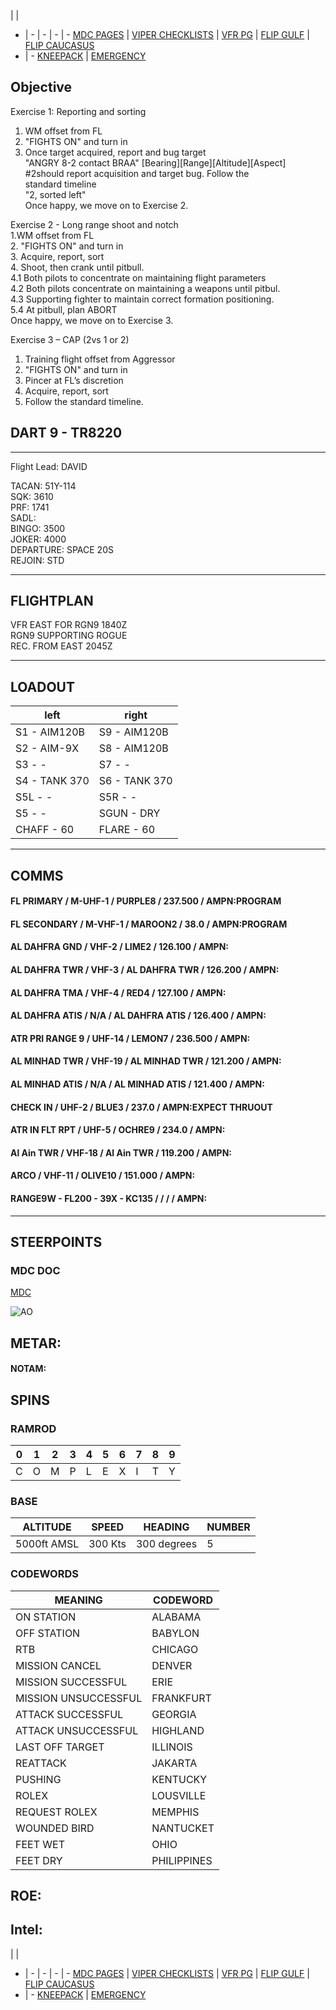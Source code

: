  |  | 
- | - | - | - | -
[MDC PAGES](/MDCPAGES.MD) | [VIPER CHECKLISTS](/F16START.MD) | [VFR PG](/VFR_OMAM.MD) | [FLIP GULF](https://www.dropbox.com/s/sp91zf63rx0esao/FLIP_GULFR2_EC1.pdf?dl=0) | [FLIP CAUCASUS](https://www.dropbox.com/s/ppiqy9ba7i8h8op/FLIP_CAUR_EC1.pdf?dl=0)
- | - 
[KNEEPACK](/VIPER/388KNEE11.pdf) | [EMERGENCY](/VIPER/EMERG191221.pdf)

## Objective
  
Exercise 1: Reporting and sorting  
1. WM offset from FL  
2. "FIGHTS ON" and turn in  
3. Once target acquired, report and bug target  
"ANGRY 8-2 contact BRAA" [Bearing][Range][Altitude][Aspect]  
#2should report acquisition and target bug. Follow the  
standard timeline  
"2, sorted left"  
Once happy, we move on to Exercise 2.  
  
Exercise 2 - Long range shoot and notch  
1.WM offset from FL  
2. "FIGHTS ON" and turn in  
3. Acquire, report, sort  
4. Shoot, then crank until pitbull.  
4.1 Both pilots to concentrate on maintaining flight parameters  
4.2 Both pilots concentrate on maintaining a weapons until pitbul.  
4.3 Supporting fighter to maintain correct formation positioning.  
5.4 At pitbull, plan ABORT  
Once happy, we move on to Exercise 3.  
  
Exercise 3 – CAP (2vs 1 or 2)  
1. Training flight offset from Aggressor  
2. "FIGHTS ON" and turn in  
3. Pincer at FL’s discretion  
4. Acquire, report, sort  
5. Follow the standard timeline.  

## DART 9 - TR8220

---

Flight Lead: DAVID  



TACAN: 51Y-114  
SQK: 3610  
PRF: 1741  
SADL:   
BINGO: 3500  
JOKER: 4000  
DEPARTURE: SPACE 20S  
REJOIN: STD  

---
## FLIGHTPLAN
VFR EAST FOR RGN9 1840Z  
RGN9 SUPPORTING ROGUE  
REC. FROM EAST 2045Z  

---
## LOADOUT

left | right
----- | -----
S1 - AIM120B | S9 - AIM120B
S2 - AIM-9X | S8 - AIM120B
S3 - - | S7 - -
S4 - TANK 370 | S6 - TANK 370
S5L - - | S5R - -
S5 - - | SGUN - DRY
CHAFF - 60 | FLARE - 60

---

## COMMS

#### FL PRIMARY / M-UHF-1 / PURPLE8 / 237.500 / AMPN:PROGRAM
#### FL SECONDARY / M-VHF-1 / MAROON2 / 38.0 / AMPN:PROGRAM
#### AL DAHFRA GND / VHF-2 / LIME2 / 126.100 / AMPN:
#### AL DAHFRA TWR / VHF-3 / AL DAHFRA TWR / 126.200 / AMPN:
#### AL DAHFRA TMA / VHF-4 / RED4 / 127.100 / AMPN:
#### AL DAHFRA ATIS / N/A / AL DAHFRA ATIS / 126.400 / AMPN:
#### ATR PRI RANGE 9 / UHF-14 / LEMON7 / 236.500 / AMPN:
#### AL MINHAD TWR / VHF-19 / AL MINHAD TWR / 121.200 / AMPN:
#### AL MINHAD ATIS / N/A / AL MINHAD ATIS / 121.400 / AMPN:
#### CHECK IN / UHF-2 / BLUE3 / 237.0 / AMPN:EXPECT THRUOUT
#### ATR IN FLT RPT / UHF-5 / OCHRE9 / 234.0 / AMPN:
#### Al Ain TWR / VHF-18 / Al Ain TWR / 119.200 / AMPN:
#### ARCO / VHF-11 / OLIVE10 / 151.000 / AMPN:
#### RANGE9W - FL200 - 39X - KC135 /  /  /  / AMPN:

---


## STEERPOINTS

### MDC DOC
[MDC](/XXX.pdf)

![AO](--E10.PNG)

## METAR: 

#### NOTAM: 



## SPINS

### RAMROD

| 0 | 1 | 2 | 3 | 4 | 5 | 6 | 7 | 8 | 9 |
| - | - | - | - | - | - | - | - | - | - |
| C | O | M | P | L | E | X | I | T | Y |

### BASE

| ALTITUDE | SPEED | HEADING | NUMBER| 
| -------- | ----- | ------- | ----- | 
| 5000ft AMSL | 300 Kts | 300 degrees | 5 |

### CODEWORDS

| MEANING | CODEWORD | 
| ------- | -------- | 
| ON STATION | ALABAMA | 
| OFF STATION | BABYLON |
| RTB | CHICAGO |
| MISSION CANCEL | DENVER |
| MISSION SUCCESSFUL| ERIE |
| MISSION UNSUCCESSFUL| FRANKFURT |
| ATTACK SUCCESSFUL | GEORGIA |
| ATTACK UNSUCCESSFUL | HIGHLAND |
| LAST OFF TARGET| ILLINOIS |
| REATTACK | JAKARTA |
| PUSHING | KENTUCKY |
| ROLEX | LOUSVILLE |
| REQUEST ROLEX| MEMPHIS|
| WOUNDED BIRD | NANTUCKET |
| FEET WET | OHIO |
| FEET DRY | PHILIPPINES |


## ROE:


## Intel:



 |  | 
- | - | - | - | -
[MDC PAGES](/MDCPAGES.MD) | [VIPER CHECKLISTS](/F16START.MD) | [VFR PG](/VFR_OMAM.MD) | [FLIP GULF](https://www.dropbox.com/s/sp91zf63rx0esao/FLIP_GULFR2_EC1.pdf?dl=0) | [FLIP CAUCASUS](https://www.dropbox.com/s/ppiqy9ba7i8h8op/FLIP_CAUR_EC1.pdf?dl=0)
- | - 
[KNEEPACK](/VIPER/388KNEE11.pdf) | [EMERGENCY](/VIPER/EMERG191221.pdf)

